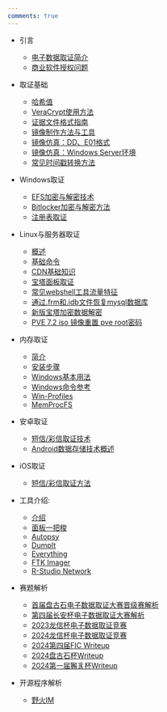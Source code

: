 ```yaml
---
comments: true
---
```


- 引言
    - [电子数据取证简介](./index/yr.md)
    - [商业软件授权问题](./index/sq.md)
- 取证基础
    - [哈希值](./base/hash.md)
    - [VeraCrypt使用方法](./base/veracrypt.md)
    - [证据文件格式指南](./base/gs.md)
    - [镜像制作方法与工具](./base/zz.md)
    - [镜像仿真：DD、E01格式](./base/dd.md)
    - [镜像仿真：Windows Server环境](./base/win.md)
    - [常见时间戳转换方法](./base/time.md)
- Windows取证
    - [EFS加密与解密技术](./windows/efs.md)
    - [Bitlocker加密与解密方法](./windows/bitlocker.md)
    - [注册表取证](./windows/zc.md)

- Linux与服务器取证
    - [概述](./linux/intr.md)
    - [基础命令](./linux/basecommand.md)
    - [CDN基础知识](./linux/cdn.md)
    - [宝塔面板取证](./linux/bt.md)
    - [常见webshell工具流量特征](./linux/webshell.md)
    - [通过.frm和.idb文件恢复mysql数据库](./linux/sql.md)
    - [新版宝塔加密数据解密](./linux/newbt.md)
    - [PVE 7.2 iso 镜像重置 pve root密码](./linux/pvere.md)

- 内存取证
    - [简介](./volatility/js.md)
    - [安装步骤](./volatility/install.md)
    - [Windows基本用法](./volatility/Windowsbase.md)
    - [Windows命令参考](./volatility/Windowscmd.md)
    - [Win-Profiles](./volatility/profile.md)
    - [MemProcFS](./volatility/MemProcFS.md)

- 安卓取证
    - [短信/彩信取证技术](./android/sms.md)
    - [Android数据存储技术概述](./android/data.md)

- iOS取证
    - [短信/彩信取证方法](./iOS/sms.md)

- 工具介绍:
    - [介绍](./tools/index.md)
    - [面板一把梭](./tools/PanelForensics.md)
    - [Autopsy](./tools/autopsy.md)
    - [DumpIt](./tools/dumpit.md)
    - [Everything](./tools/everything.md)
    - [FTK Imager](./tools/ftkimager.md)
    - [R-Studio Network](./tools/rstudio.md)

- 赛题解析
    - [首届盘古石电子数据取证大赛晋级赛解析](./writeup/2023pgs.md)
    - [第四届长安杯电子数据取证大赛解析](./writeup/2022changancup.md)
    - [2023龙信杯电子数据取证竞赛](./writeup/2023lxb.md)
    - [2024龙信杯电子数据取证竞赛](./writeup/2024lxb.md)
    - [2024第四届FIC Writeup](./writeup/2024fic.md)
    - [2024盘古石杯Writeup](./writeup/2024pgs.md)
    - [2024第一届獬豸杯Writeup](./writeup/2024xzb.md)
	
- 开源程序解析
	- [野火IM](./open/yhim.md)